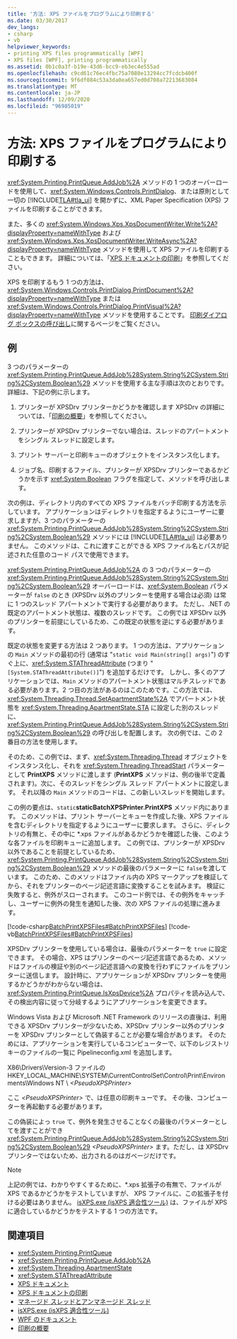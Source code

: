 ```yaml
---
title: '方法: XPS ファイルをプログラムにより印刷する'
ms.date: 03/30/2017
dev_langs:
- csharp
- vb
helpviewer_keywords:
- printing XPS files programmatically [WPF]
- XPS files [WPF], printing programmatically
ms.assetid: 0b1c0a3f-b19e-43d6-bcc9-eb3ec4e555ad
ms.openlocfilehash: c9cd61c76ec4fbc75a7080e13294cc7fcdcb400f
ms.sourcegitcommit: 9f6df084c53a3da0ea657ed0d708a72213683084
ms.translationtype: MT
ms.contentlocale: ja-JP
ms.lasthandoff: 12/09/2020
ms.locfileid: "96985019"
---
```

# <a name="how-to-programmatically-print-xps-files"></a>方法: XPS ファイルをプログラムにより印刷する

<xref:System.Printing.PrintQueue.AddJob%2A> メソッドの 1 つのオーバーロードを使用して、<xref:System.Windows.Controls.PrintDialog>、または原則として一切の [!INCLUDE[TLA#tla_ui](../../../includes/tlasharptla-ui-md.md)] を開かずに、XML Paper Specification (XPS) ファイルを印刷することができます。

また、多くの <xref:System.Windows.Xps.XpsDocumentWriter.Write%2A?displayProperty=nameWithType> および <xref:System.Windows.Xps.XpsDocumentWriter.WriteAsync%2A?displayProperty=nameWithType> メソッドを使用して XPS ファイルを印刷することもできます。 詳細については、「[XPS ドキュメントの印刷](/previous-versions/dotnet/netframework-3.5/ms771525(v=vs.90))」を参照してください。

XPS を印刷するもう 1 つの方法は、<xref:System.Windows.Controls.PrintDialog.PrintDocument%2A?displayProperty=nameWithType> または <xref:System.Windows.Controls.PrintDialog.PrintVisual%2A?displayProperty=nameWithType> メソッドを使用することです。 [印刷ダイアログ ボックスの呼び出し](how-to-invoke-a-print-dialog.md)に関するページをご覧ください。

## <a name="example"></a>例

3 つのパラメーターの <xref:System.Printing.PrintQueue.AddJob%28System.String%2CSystem.String%2CSystem.Boolean%29> メソッドを使用する主な手順は次のとおりです。 詳細は、下記の例に示します。

1. プリンターが XPSDrv プリンターかどうかを確認します XPSDrv の詳細については、「[印刷の概要](printing-overview.md)」を参照してください。

2. プリンターが XPSDrv プリンターでない場合は、スレッドのアパートメントをシングル スレッドに設定します。

3. プリント サーバーと印刷キューのオブジェクトをインスタンス化します。

4. ジョブ名、印刷するファイル、プリンターが XPSDrv プリンターであるかどうかを示す <xref:System.Boolean> フラグを指定して、メソッドを呼び出します。

次の例は、ディレクトリ内のすべての XPS ファイルをバッチ印刷する方法を示しています。 アプリケーションはディレクトリを指定するようにユーザーに要求しますが、3 つのパラメーターの <xref:System.Printing.PrintQueue.AddJob%28System.String%2CSystem.String%2CSystem.Boolean%29> メソッドには [!INCLUDE[TLA#tla_ui](../../../includes/tlasharptla-ui-md.md)] は必要ありません。 このメソッドは、これに渡すことができる XPS ファイル名とパスが記述された任意のコード パスで使用できます。

<xref:System.Printing.PrintQueue.AddJob%2A> の 3 つのパラメーターの <xref:System.Printing.PrintQueue.AddJob%28System.String%2CSystem.String%2CSystem.Boolean%29> オーバーロードは、<xref:System.Boolean> パラメーターが `false` のとき (XPSDrv 以外のプリンターを使用する場合は必須) は常に 1 つのスレッド アパートメントで実行する必要があります。 ただし、.NET の既定のアパートメント状態は、複数のスレッドです。 この例では XPSDrv 以外のプリンターを前提にしているため、この既定の状態を逆にする必要があります。

既定の状態を変更する方法は 2 つあります。 1 つの方法は、アプリケーションの `Main` メソッドの最初の行 (通常は "`static void Main(string[] args)`") のすぐ上に、<xref:System.STAThreadAttribute> (つまり "`[System.STAThreadAttribute()]`") を追加するだけです。 しかし、多くのアプリケーションでは、`Main` メソッドのアパートメント状態はマルチスレッドである必要があります。2 つ目の方法があるのはこのためです。この方法では、<xref:System.Threading.Thread.SetApartmentState%2A> でアパートメント状態を <xref:System.Threading.ApartmentState.STA> に設定した別のスレッドに、<xref:System.Printing.PrintQueue.AddJob%28System.String%2CSystem.String%2CSystem.Boolean%29> の呼び出しを配置します。 次の例では、この 2 番目の方法を使用します。

そのため、この例では、まず、<xref:System.Threading.Thread> オブジェクトをインスタンス化し、それを <xref:System.Threading.ThreadStart> パラメーターとして **PrintXPS** メソッドに渡します (**PrintXPS** メソッドは、例の後半で定義されます)。次に、そのスレッドをシングル スレッド アパートメントに設定します。 それ以降の `Main` メソッドのコードは、この新しいスレッドを開始します。

この例の要点は、`static`**staticBatchXPSPrinter.PrintXPS** メソッド内にあります。 このメソッドは、プリント サーバーとキューを作成した後、XPS ファイルを含むディレクトリを指定するようにユーザーに要求します。 さらに、ディレクトリの有無と、その中に \*.xps ファイルがあるかどうかを確認した後、このような各ファイルを印刷キューに追加します。 この例では、プリンターが XPSDrv 以外であることを前提としているため、<xref:System.Printing.PrintQueue.AddJob%28System.String%2CSystem.String%2CSystem.Boolean%29> メソッドの最後のパラメーターに `false`を渡しています。 このため、このメソッドはファイル内の XPS マークアップを検証してから、それをプリンターのページ記述言語に変換することを試みます。 検証に失敗すると、例外がスローされます。 このコード例では、その例外をキャッチし、ユーザーに例外の発生を通知した後、次の XPS ファイルの処理に進みます。

[!code-csharp[BatchPrintXPSFiles#BatchPrintXPSFiles](~/samples/snippets/csharp/VS_Snippets_Wpf/BatchPrintXPSFiles/CSharp/Program.cs#batchprintxpsfiles)]
[!code-vb[BatchPrintXPSFiles#BatchPrintXPSFiles](~/samples/snippets/visualbasic/VS_Snippets_Wpf/BatchPrintXPSFiles/visualbasic/program.vb#batchprintxpsfiles)]

XPSDrv プリンターを使用している場合は、最後のパラメーターを `true` に設定できます。 その場合、XPS はプリンターのページ記述言語であるため、メソッドはファイルの検証や別のページ記述言語への変換を行わずにファイルをプリンターに送信します。 設計時に、アプリケーションが XPSDrv プリンターを使用するかどうかがわからない場合は、<xref:System.Printing.PrintQueue.IsXpsDevice%2A> プロパティを読み込んで、その検出内容に従って分岐するようにアプリケーションを変更できます。

Windows Vista および Microsoft .NET Framework のリリースの直後は、利用できる XPSDrv プリンターが少ないため、XPSDrv プリンター以外のプリンターを XPSDrv プリンターとして偽装することが必要な場合があります。 そのためには、アプリケーションを実行しているコンピューターで、以下のレジストリ キーのファイルの一覧に Pipelineconfig.xml を追加します。

X86\Drivers\Version-3 ファイルの HKEY_LOCAL_MACHINE\SYSTEM\CurrentControlSet\Control\Print\Environments\Windows NT \\ *\<PseudoXPSPrinter>*

ここ *\<PseudoXPSPrinter>* で、は任意の印刷キューです。 その後、コンピューターを再起動する必要があります。

この偽装によっ `true` て、例外を発生させることなくの最後のパラメーターとしてを渡すことができ <xref:System.Printing.PrintQueue.AddJob%28System.String%2CSystem.String%2CSystem.Boolean%29> *\<PseudoXPSPrinter>* ます。ただし、は XPSDrv プリンターではないため、出力されるのはガベージだけです。

> [!NOTE]
> 上記の例では、わかりやすくするために、\*.xps 拡張子の有無で、ファイルが XPS であるかどうかをテストしていますが、 XPS ファイルに、この拡張子を付ける必要はありません。 [isXPS.exe (isXPS 適合性ツール)](/previous-versions/dotnet/netframework-4.0/aa348104(v=vs.100)) は、ファイルが XPS に適合しているかどうかをテストする 1 つの方法です。

## <a name="see-also"></a>関連項目

- <xref:System.Printing.PrintQueue>
- <xref:System.Printing.PrintQueue.AddJob%2A>
- <xref:System.Threading.ApartmentState>
- <xref:System.STAThreadAttribute>
- [XPS ドキュメント](/windows/desktop/printdocs/documents)
- [XPS ドキュメントの印刷](/previous-versions/dotnet/netframework-3.5/ms771525(v=vs.90))
- [マネージド スレッドとアンマネージド スレッド](/previous-versions/dotnet/netframework-4.0/5s8ee185(v=vs.100))
- [isXPS.exe (isXPS 適合性ツール)](/previous-versions/dotnet/netframework-4.0/aa348104(v=vs.100))
- [WPF のドキュメント](documents-in-wpf.md)
- [印刷の概要](printing-overview.md)
